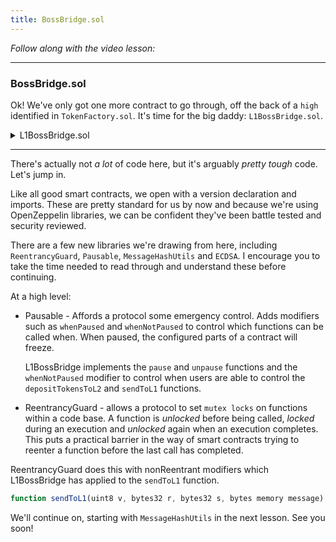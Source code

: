 ```yaml
---
title: BossBridge.sol
---
```


_Follow along with the video lesson:_

---

### BossBridge.sol

Ok! We've only got one more contract to go through, off the back of a `high` identified in `TokenFactory.sol`. It's time for the big daddy: `L1BossBridge.sol`.

<details>
<summary>L1BossBridge.sol</summary>

```js
// __| |_____________________________________________________| |__
// __   _____________________________________________________   __
//   | |                                                     | |
//   | | ____                  ____       _     _            | |
//   | || __ )  ___  ___ ___  | __ ) _ __(_) __| | __ _  ___ | |
//   | ||  _ \ / _ \/ __/ __| |  _ \| '__| |/ _` |/ _` |/ _ \| |
//   | || |_) | (_) \__ \__ \ | |_) | |  | | (_| | (_| |  __/| |
//   | ||____/ \___/|___/___/ |____/|_|  |_|\__,_|\__, |\___|| |
//   | |                                          |___/      | |
// __| |_____________________________________________________| |__
// __   _____________________________________________________   __
//   | |                                                     | |

// SPDX-License-Identifier: MIT
pragma solidity 0.8.20;

import { IERC20 } from "@openzeppelin/contracts/interfaces/IERC20.sol";
import { Ownable } from "@openzeppelin/contracts/access/Ownable.sol";
import { Pausable } from "@openzeppelin/contracts/utils/Pausable.sol";
import { ReentrancyGuard } from "@openzeppelin/contracts/utils/ReentrancyGuard.sol";
import { MessageHashUtils } from "@openzeppelin/contracts/utils/cryptography/MessageHashUtils.sol";
import { ECDSA } from "@openzeppelin/contracts/utils/cryptography/ECDSA.sol";
import { SafeERC20 } from "@openzeppelin/contracts/token/ERC20/utils/SafeERC20.sol";

import { L1Vault } from "./L1Vault.sol";

contract L1BossBridge is Ownable, Pausable, ReentrancyGuard {
    using SafeERC20 for IERC20;

    uint256 public DEPOSIT_LIMIT = 100_000 ether;

    IERC20 public immutable token;
    L1Vault public immutable vault;
    mapping(address account => bool isSigner) public signers;

    error L1BossBridge__DepositLimitReached();
    error L1BossBridge__Unauthorized();
    error L1BossBridge__CallFailed();

    event Deposit(address from, address to, uint256 amount);

    constructor(IERC20 _token) Ownable(msg.sender) {
        token = _token;
        vault = new L1Vault(token);
        // Allows the bridge to move tokens out of the vault to facilitate withdrawals
        vault.approveTo(address(this), type(uint256).max);
    }

    function pause() external onlyOwner {
        _pause();
    }

    function unpause() external onlyOwner {
        _unpause();
    }

    function setSigner(address account, bool enabled) external onlyOwner {
        signers[account] = enabled;
    }

    /*
     * @notice Locks tokens in the vault and emits a Deposit event
     * the unlock event will trigger the L2 minting process. There are nodes listening
     * for this event and will mint the corresponding tokens on L2. This is a centralized process.
     *
     * @param from The address of the user who is depositing tokens
     * @param l2Recipient The address of the user who will receive the tokens on L2
     * @param amount The amount of tokens to deposit
     */
    function depositTokensToL2(address from, address l2Recipient, uint256 amount) external whenNotPaused {
        if (token.balanceOf(address(vault)) + amount > DEPOSIT_LIMIT) {
            revert L1BossBridge__DepositLimitReached();
        }
        token.safeTransferFrom(from, address(vault), amount);

        // Our off-chain service picks up this event and mints the corresponding tokens on L2
        emit Deposit(from, l2Recipient, amount);
    }

    /*
     * @notice This is the function responsible for withdrawing tokens from L2 to L1.
     * Our L2 will have a similar mechanism for withdrawing tokens from L1 to L2.
     * @notice The signature is required to prevent replay attacks.
     *
     * @param to The address of the user who will receive the tokens on L1
     * @param amount The amount of tokens to withdraw
     * @param v The v value of the signature
     * @param r The r value of the signature
     * @param s The s value of the signature
     */
    function withdrawTokensToL1(address to, uint256 amount, uint8 v, bytes32 r, bytes32 s) external {
        sendToL1(
            v,
            r,
            s,
            abi.encode(
                address(token),
                0, // value
                abi.encodeCall(IERC20.transferFrom, (address(vault), to, amount))
            )
        );
    }

    /*
     * @notice This is the function responsible for withdrawing ETH from L2 to L1.
     *
     * @param v The v value of the signature
     * @param r The r value of the signature
     * @param s The s value of the signature
     * @param message The message/data to be sent to L1 (can be blank)
     */
    function sendToL1(uint8 v, bytes32 r, bytes32 s, bytes memory message) public nonReentrant whenNotPaused {
        address signer = ECDSA.recover(MessageHashUtils.toEthSignedMessageHash(keccak256(message)), v, r, s);

        if (!signers[signer]) {
            revert L1BossBridge__Unauthorized();
        }

        (address target, uint256 value, bytes memory data) = abi.decode(message, (address, uint256, bytes));

        (bool success,) = target.call{ value: value }(data);
        if (!success) {
            revert L1BossBridge__CallFailed();
        }
    }
}
```

</details>

---

There's actually not _a lot_ of code here, but it's arguably _pretty tough_ code. Let's jump in.

Like all good smart contracts, we open with a version declaration and imports. These are pretty standard for us by now and because we're using OpenZeppelin libraries, we can be confident they've been battle tested and security reviewed.

There are a few new libraries we're drawing from here, including `ReentrancyGuard`, `Pausable`, `MessageHashUtils` and `ECDSA`. I encourage you to take the time needed to read through and understand these before continuing.

At a high level:

- Pausable - Affords a protocol some emergency control. Adds modifiers such as `whenPaused` and `whenNotPaused` to control which functions can be called when. When paused, the configured parts of a contract will freeze.

  L1BossBridge implements the `pause` and `unpause` functions and the `whenNotPaused` modifier to control when users are able to control the `depositTokensToL2` and `sendToL1` functions.

- ReentrancyGuard - allows a protocol to set `mutex locks` on functions within a code base. A function is _unlocked_ before being called, _locked_ during an execution and _unlocked_ again when an execution completes. This puts a practical barrier in the way of smart contracts trying to reenter a function before the last call has completed.

ReentrancyGuard does this with nonReentrant modifiers which L1BossBridge has applied to the `sendToL1` function.

```js
function sendToL1(uint8 v, bytes32 r, bytes32 s, bytes memory message) public nonReentrant whenNotPaused {...}
```

We'll continue on, starting with `MessageHashUtils` in the next lesson. See you soon!
